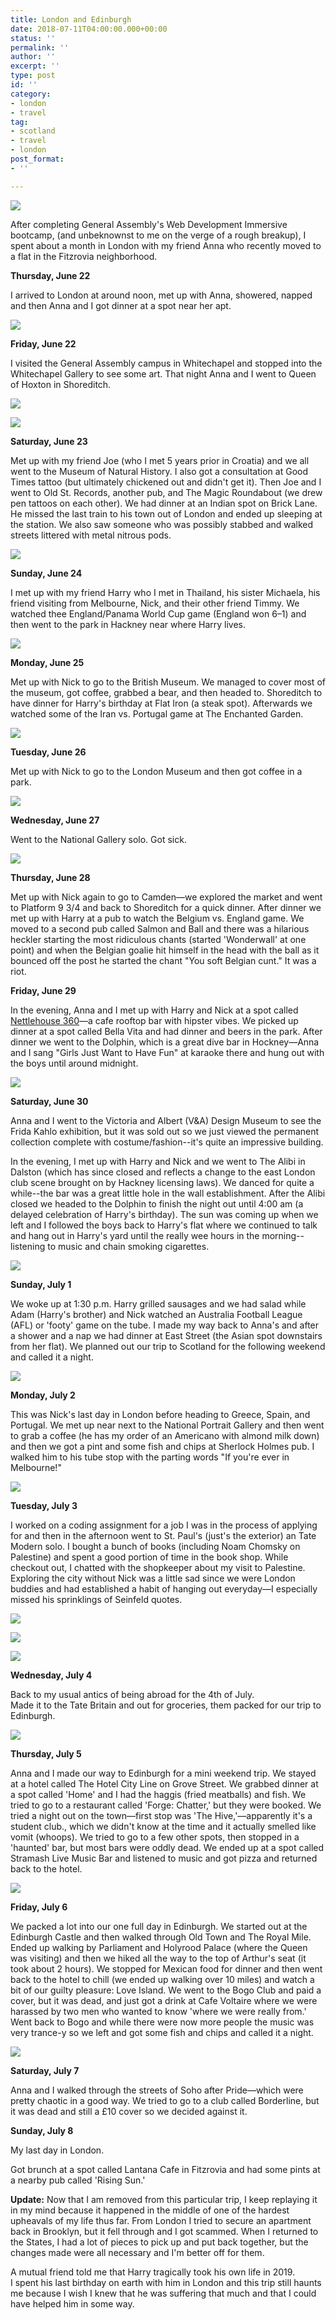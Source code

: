 ```yaml
---
title: London and Edinburgh
date: 2018-07-11T04:00:00.000+00:00
status: ''
permalink: ''
author: ''
excerpt: ''
type: post
id: ''
category:
- london
- travel
tag:
- scotland
- travel
- london
post_format:
- ''

---
```

![](https://live.staticflickr.com/65535/49814593828_79357444b9_k.jpg)

After completing General Assembly's Web Development Immersive bootcamp, (and unbeknownst to me on the verge of a rough breakup), I spent about a month in London with my friend Anna who recently moved to a flat in the Fitzrovia neighborhood.

**Thursday, June 22**

I arrived to London at around noon, met up with Anna, showered, napped and then Anna and I got dinner at a spot near her apt.

![](https://live.staticflickr.com/65535/49814593868_f1e4a8b202_k.jpg)

**Friday, June 22**

I visited the General Assembly campus in Whitechapel and stopped into the Whitechapel Gallery to see some art. That night Anna and I went to Queen of Hoxton in Shoreditch.

![](https://live.staticflickr.com/65535/49814593813_30a49a7f36_k.jpg)

![](https://live.staticflickr.com/65535/49815441657_b682aae84e_k.jpg)

**Saturday, June 23**

Met up with my friend Joe (who I met 5 years prior in Croatia) and we all went to the Museum of Natural History. I also got a consultation at Good Times tattoo (but ultimately chickened out and didn't get it). Then Joe and I went to Old St. Records, another pub, and The Magic Roundabout (we drew pen tattoos on each other). We had dinner at an Indian spot on Brick Lane. He missed the last train to his town out of London and ended up sleeping at the station. We also saw someone who was possibly stabbed and walked streets littered with metal nitrous pods.

![](https://live.staticflickr.com/65535/49815441472_d49ab4da69_k.jpg)

**Sunday, June 24**

I met up with my friend Harry who I met in Thailand, his sister Michaela, his friend visiting from Melbourne, Nick, and their other friend Timmy. We watched thee England/Panama World Cup game (England won 6–1) and then went to the park in Hackney near where Harry lives.

![](https://live.staticflickr.com/65535/49815131261_2c0aadb46b_k.jpg)

**Monday, June 25**

Met up with Nick to go to the British Museum. We managed to cover most of the museum, got coffee, grabbed a bear, and then headed to. Shoreditch to have dinner for Harry's birthday at Flat Iron (a steak spot). Afterwards we watched some of the Iran vs. Portugal game at The Enchanted Garden.

![](https://live.staticflickr.com/65535/49815457367_03743e0cf3_h.jpg)

**Tuesday, June 26**

Met up with Nick to go to the London Museum and then got coffee in a park.

![](https://live.staticflickr.com/65535/49814593743_f17be80328_h.jpg)

**Wednesday, June 27**

Went to the National Gallery solo. Got sick.

![](https://live.staticflickr.com/65535/49814593723_4e432ea6c2_h.jpg)

**Thursday, June 28**

Met up with Nick again to go to Camden—we explored the market and went to Platform 9 3/4 and back to Shoreditch for a quick dinner. After dinner we met up with Harry at a pub to watch the Belgium vs. England game. We moved to a second pub called Salmon and Ball and there was a hilarious heckler starting the most ridiculous chants (started 'Wonderwall' at one point) and when the Belgian goalie hit himself in the head with the ball as it bounced off the post he started the chant "You soft Belgian cunt." It was a riot.

**Friday, June 29**

In the evening, Anna and I met up with Harry and Nick at a spot called [Nettlehouse 360](https://netil360.com/ "Nettlehouse 360")—a cafe rooftop bar with hipster vibes. We picked up dinner at a spot called Bella Vita and had dinner and beers in the park. After dinner we went to the Dolphin, which is a great dive bar in Hockney—Anna and I sang "Girls Just Want to Have Fun" at karaoke there and hung out with the boys until around midnight.

![](https://live.staticflickr.com/65535/49815441442_6d7f74a8f0_h.jpg)

**Saturday, June 30**

Anna and I went to the Victoria and Albert (V&A) Design Museum to see the Frida Kahlo exhibition, but it was sold out so we just viewed the permanent collection complete with costume/fashion--it's quite an impressive building.

In the evening, I met up with Harry and Nick and we went to The Alibi in Dalston (which has since closed and reflects a change to the east London club scene brought on by Hackney licensing laws). We danced for quite a while--the bar was a great little hole in the wall establishment. After the Alibi closed we headed to the Dolphin to finish the night out until 4:00 am (a delayed celebration of Harry's birthday). The sun was coming up when we left and I followed the boys back to Harry's flat where we continued to talk and hang out in Harry's yard until the really wee hours in the morning--listening to music and chain smoking cigarettes.

![](https://live.staticflickr.com/65535/49814593698_6f6e530b1b_h.jpg)

**Sunday, July 1**

We woke up at 1:30 p.m. Harry grilled sausages and we had salad while Adam (Harry's brother) and Nick watched an Australia Football League (AFL) or 'footy' game on the tube. I made my way back to Anna's and after a shower and a nap we had dinner at East Street (the Asian spot downstairs from her flat). We planned out our trip to Scotland for the following weekend and called it a night.

![](https://live.staticflickr.com/65535/49814593668_4f9432b092_h.jpg)

**Monday, July 2**

This was Nick's last day in London before heading to Greece, Spain, and Portugal. We met up near next to the National Portrait Gallery and then went to grab a coffee (he has my order of an Americano with almond milk down) and then we got a pint and some fish and chips at Sherlock Holmes pub. I walked him to his tube stop with the parting words "If you're ever in Melbourne!"

![](https://live.staticflickr.com/65535/49815147236_5ac78aa371_h.jpg)

**Tuesday, July 3**

I worked on a coding assignment for a job I was in the process of applying for and then in the afternoon went to St. Paul's (just's the exterior) an Tate Modern solo. I bought a bunch of books (including Noam Chomsky on Palestine) and spent a good portion of time in the book shop. While checkout out, I chatted with the shopkeeper about my visit to Palestine. Exploring the city without Nick was a little sad since we were London buddies and had established a habit of hanging out everyday—I especially missed his sprinklings of Seinfeld quotes.

![](https://live.staticflickr.com/65535/49815131136_346590479e_h.jpg)

![](https://live.staticflickr.com/65535/49814593648_ce8a8fddc3_h.jpg)

![](https://live.staticflickr.com/65535/49814593633_46fb77ffb6_h.jpg)

**Wednesday, July 4**

Back to my usual antics of being abroad for the 4th of July.  
Made it to the Tate Britain and out for groceries, them packed for our trip to Edinburgh.

![](https://live.staticflickr.com/65535/49815441522_4a013db2a0_h.jpg)

**Thursday, July 5**

Anna and I made our way to Edinburgh for a mini weekend trip. We stayed at a hotel called The Hotel City Line on Grove Street. We grabbed dinner at a spot called 'Home' and I had the haggis (fried meatballs) and fish. We tried to go to a restaurant called 'Forge: Chatter,' but they were booked.  We tried a night out on the town—first stop was 'The Hive,'—apparently it's a student club., which we didn't know at the time and it actually smelled like vomit (whoops). We tried to go to a few other spots, then stopped in a 'haunted' bar, but most bars were oddly dead. We ended up at a spot called Stramash Live Music Bar and listened to music and got pizza and returned back to the hotel.

![](https://live.staticflickr.com/65535/49815441497_00be336bc1_h.jpg)

**Friday, July 6**

We packed a lot into our one full day in Edinburgh. We started out at the Edinburgh Castle  and then walked through Old Town and The Royal Mile. Ended up walking by Parliament and Holyrood Palace (where the Queen was visiting) and then we hiked all the way to the top of Arthur's seat (it took about 2 hours). We stopped for Mexican food for dinner and then went back to the hotel to chill (we ended up walking over 10 miles) and watch a bit of our guilty pleasure: Love Island. We went to the Bogo Club and paid a cover, but it was dead, and just got a drink at Cafe Voltaire where we were harassed by two men who wanted to know 'where we were really from.' Went back to Bogo and while there were now more people the music was very trance-y  so we left and got some fish and chips and called it a night.

![](https://live.staticflickr.com/65535/49815441402_5c972a877c_h.jpg)

**Saturday, July 7**

Anna and I walked through the streets of Soho after Pride—which were pretty chaotic in a good way. We tried to go to a club called Borderline, but it was dead and still a £10 cover so we decided against it.

**Sunday, July 8**

My last day in London.

Got brunch at a spot called Lantana Cafe in Fitzrovia and had some pints at a nearby pub called 'Rising Sun.'

**Update:** Now that I am removed from this particular trip, I keep replaying it in my mind because it happened in the middle of one of the hardest upheavals of my life thus far. From London I tried to secure an apartment back in Brooklyn, but it fell through and I got scammed. When I returned to the States, I had a lot of pieces to pick up and put back together, but the changes made were all necessary and I'm better off for them.

A mutual friend told me that Harry tragically took his own life in 2019.  
I spent his last birthday on earth with him in London and this trip still haunts me because I wish I knew that he was suffering that much and that I could have helped him in some way.